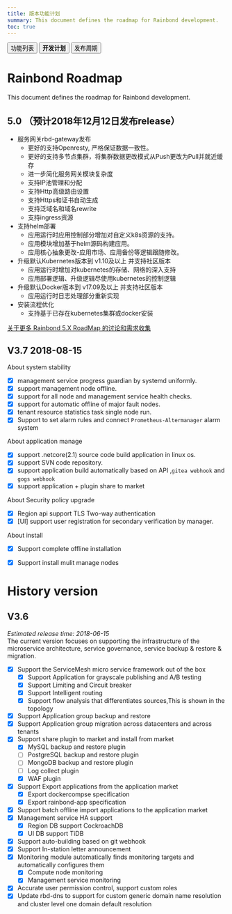 ```yaml
---
title: 版本功能计划
summary: This document defines the roadmap for Rainbond development.
toc: true
---
```

<div class="filters filters-big clearfix">
    <a href="edition.html"><button class="filter-button">功能列表</button></a>
    <a href="roadmap.html"><button class="filter-button current"><strong>开发计划</strong></button></a>
    <a href="release-cycle.html"><button class="filter-button">发布周期</button></a>
</div>

# Rainbond Roadmap
This document defines the roadmap for Rainbond development.


## 5.0 （预计2018年12月12日发布release）
- 服务网关rbd-gateway发布
  - 更好的支持Openresty, 严格保证数据一致性。
  - 更好的支持多节点集群，将集群数据更改模式从Push更改为Pull并就近缓存
  - 进一步简化服务网关模块复杂度
  - 支持IP池管理和分配
  - 支持Http高级路由设置
  - 支持Https和证书自动生成
  - 支持泛域名和域名rewrite
  - 支持ingress资源
- 支持helm部署
  - 应用运行时应用控制部分增加对自定义k8s资源的支持。
  - 应用模块增加基于helm源码构建应用。
  - 应用核心抽象更改-应用市场、应用备份等逻辑跟随修改。
- 升级默认Kubernetes版本到 v1.10及以上 并支持社区版本
  - 应用运行时增加对kubernetes的存储、网络的深入支持
  - 应用部署逻辑、升级逻辑尽使用kubernetes的控制逻辑
- 升级默认Docker版本到 v17.09及以上 并支持社区版本
  - 应用运行时日志处理部分重新实现
- 安装流程优化
  - 支持基于已存在kubernetes集群或docker安装

[关于更多 Rainbond 5.X RoadMap 的讨论和需求收集](https://github.com/goodrain/rainbond/issues/106)

## V3.7 2018-08-15
About system stability

- [x] management service progress guardian by systemd uniformly.
- [x] support management node offline.
- [x] support for all node and management service health checks.
- [x] support for automatic offline of major fault nodes.
- [x] tenant resource statistics task single node run.
- [x] Support to set alarm rules and connect `Prometheus-Altermanager` alarm system

About application manage

- [x] support .netcore(2.1) source code build application in linux os.
- [x] support SVN code repository.
- [x] support application build automatically based on API ,`gitea webhook` and `gogs webhook` 
- [x] support application + plugin share to market

About Security policy upgrade
- [x] Region api support TLS Two-way authentication
- [x] [UI] support user registration for secondary verification by manager.

About install
- [x] Support complete offline installation
- [x] Support install mulit manage nodes
    

# History version

## V3.6
*Estimated release time: 2018-06-15*   
The current version focuses on supporting the infrastructure of the microservice architecture, service governance, service backup & restore & migration.

- [x] Support the ServiceMesh micro service framework out of the box
    - [x] Support Application for grayscale publishing and A/B testing
    - [x] Support Limiting and Circuit breaker
    - [x] Support Intelligent routing
    - [x] Support flow analysis that differentiates sources,This is shown in the topology
- [x] Support Application group backup and restore
- [x] Support Application group migration across datacenters and across tenants
- [x] Support share plugin to market and install from market
    - [x] MySQL backup and restore plugin
    - [ ] PostgreSQL backup and restore plugin
    - [ ] MongoDB backup and restore plugin
    - [ ] Log collect plugin  
    - [x] WAF plugin
- [x] Support Export applications from the application market
    - [x] Export dockercompse specification
    - [x] Export rainbond-app specification
- [x] Support batch offline import applications to the application market    
- [x] Management service HA support
    - [x] Region DB support CockroachDB
    - [x] UI DB support TiDB
- [x] Support auto-building based on git webhook  
- [x] Support In-station letter announcement
- [x] Monitoring module automatically finds monitoring targets and automatically configures them
    - [x] Compute node monitoring
    - [x] Management service monitoring
- [x] Accurate user permission control, support custom roles
- [x] Update rbd-dns to support for custom generic domain name resolution and cluster level one domain default resolution

